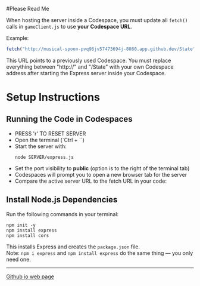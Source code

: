 
#Please Read Me

When hosting the server inside a Codespace, you must update all `fetch()` calls in `gameClient.js` to use **your Codespace URL**.

Example:
```javascript
fetch("http://musical-spoon-pvq96jv57473694j-8080.app.github.dev/State");
```

This URL points to a previously used Codespace. You must replace everything between "http://" and "/State" with your own Codespace address after starting the Express server inside your Codespace.

# Setup Instructions

## Running the Code in Codespaces

- PRESS 'r' TO RESET SERVER
- Open the terminal (`Ctrl + \``)
- Start the server with:
  ```
  node SERVER/express.js
  ```
- Set the port visibility to **public** (option is to the right of the terminal tab)
- Codespaces will prompt you to open a new browser tab for the server
- Compare the active server URL to the fetch URL in your code:

## Install Node.js Dependencies

Run the following commands in your terminal:

```
npm init -y
npm install express
npm install cors
```

This installs Express and creates the `package.json` file.  
Note: `npm i express` and `npm install express` do the same thing — you only need one.

---




[Github io web page](https://masonhaines.github.io/CS491-MasonSamuel-Exercise4Main/)
